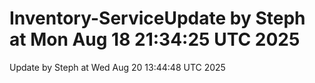 # Inventory-ServiceUpdate by Steph at Mon Aug 18 21:34:25 UTC 2025
Update by Steph at Wed Aug 20 13:44:48 UTC 2025
